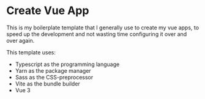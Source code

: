# Create Vue App

This is my boilerplate template that I generally use to create my vue apps, to speed up the development and not wasting time configuring it over and over again.

This template uses:

* Typescript as the programming language
* Yarn as the package manager
* Sass as the CSS-preprocessor
* Vite as the bundle builder
* Vue 3

